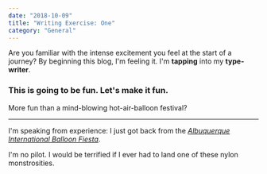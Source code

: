 ```yaml
---
date: "2018-10-09"
title: "Writing Exercise: One"
category: "General"
---
```


Are you familiar with the intense excitement you feel at the start of a journey? By beginning this blog, I'm feeling it. I'm **tapping** into my **type-writer**.

### This is going to be fun. Let's make it fun.

More fun than a mind-blowing hot-air-balloon festival?

---
I'm speaking from experience: I just got back from the <a href="https://balloonfiesta.com">*Albuquerque International Balloon Fiesta*</a>.

I'm no pilot. I would be terrified if I ever had to land one of these nylon monstrosities.
